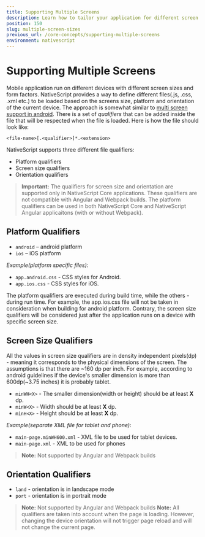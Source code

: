 ```yaml
---
title: Supporting Multiple Screens
description: Learn how to tailor your application for different screen sizes. The examples in the article show how to define custom XML and CSS files depending on the device's screen sizes. The provided samples show how to determine the orientation and platform-specific XML and CSS files.
position: 150
slug: multiple-screen-sizes
previous_url: /core-concepts/supporting-multiple-screens
environment: nativescript
---
```


# Supporting Multiple Screens
Mobile application run on different devices with different screen sizes and form factors. NativeScript provides a way to define different files(.js, .css, .xml etc.) to be loaded based on the screens size, platform and orientation of the current device. The approach is somewhat similar to [multi screen support in android](http://developer.android.com/guide/practices/screens_support.html). There is a set of *qualifiers* that can be added inside the file that will be respected when the file is loaded. Here is how the file should look like:

`<file-name>[.<qualifier>]*.<extension>`

NativeScript supports three different file qualifiers:
- Platform qualifiers
- Screen size qualifiers
- Orientation qualifiers

> **Important:** The qualifiers for screen size and orientation are supported only in NativeScript Core applications. These qualifiers are not compatible with Angular and Webpack builds. The platform qualifiers can be used in both NativeScript Core and NativeScript Angular applicaitons (with or without Webpack).

## Platform Qualifiers

* `android` – android platform
* `ios` – iOS platform

*Example(platform specific files)*:

* `app.android.css` - CSS styles for Android.
* `app.ios.css` - CSS styles for iOS. 

The platform qualifiers are executed during build time, while the others - during run time. For example, the app.ios.css file will not be taken in consideration when building for android platform. Contrary, the screen size qualifiers will be considered just after the application runs on a device with specific screen size.

## Screen Size Qualifiers

All the values in screen size qualifiers are in density independent pixels(dp) - meaning it corresponds to the physical dimensions of the screen. The assumptions is that there are ~160 dp per inch. For example, according to android guidelines if the device's smaller dimension is more than 600dp(~3.75 inches) it is probably tablet.

* `minWH<X>` - The smaller dimension(width or height) should be at least **X** dp.
* `minW<X>` - Width should be at least **X** dp.
* `minH<X>` - Height should be at least **X** dp.

*Example(separate XML file for tablet and phone)*:

* `main-page.minWH600.xml` - XML file to be used for tablet devices.
* `main-page.xml` - XML to be used for phones 

> **Note:** Not supported by Angular and Webpack builds

## Orientation Qualifiers

* `land` - orientation is in landscape mode
* `port` - orientation is in portrait mode

> **Note:** Not supported by Angular and Webpack builds
> **Note:** All qualifiers are taken into account when the page is loading. However, changing the device orientation will not trigger page reload and will not change the current page.
